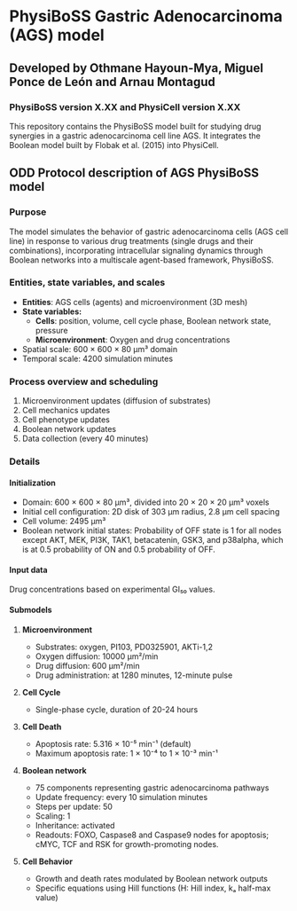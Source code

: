 # PhysiBoSS Gastric Adenocarcinoma (AGS) model 
## Developed by Othmane Hayoun-Mya, Miguel Ponce de León and Arnau Montagud 
### PhysiBoSS version X.XX and PhysiCell version X.XX

This repository contains the PhysiBoSS model built for studying drug synergies in a gastric adenocarcinoma cell line AGS. It integrates the Boolean model built by Flobak et al. (2015) into PhysiCell.

## ODD Protocol description of AGS PhysiBoSS model

### Purpose
The model simulates the behavior of gastric adenocarcinoma cells (AGS cell line) in response to various drug treatments (single drugs and their combinations), incorporating intracellular signaling dynamics through Boolean networks into a multiscale agent-based framework, PhysiBoSS.

### Entities, state variables, and scales
- **Entities**: AGS cells (agents) and microenvironment (3D mesh)
- **State variables:**
  - **Cells**: position, volume, cell cycle phase, Boolean network state, pressure
  - **Microenvironment**: Oxygen and drug concentrations
- Spatial scale: 600 × 600 × 80 μm³ domain
- Temporal scale: 4200 simulation minutes

### Process overview and scheduling
1. Microenvironment updates (diffusion of substrates)
2. Cell mechanics updates
3. Cell phenotype updates
4. Boolean network updates
5. Data collection (every 40 minutes)

### Details

#### Initialization
- Domain: 600 × 600 × 80 μm³, divided into 20 × 20 × 20 μm³ voxels
- Initial cell configuration: 2D disk of 303 μm radius, 2.8 μm cell spacing
- Cell volume: 2495 μm³
- Boolean network initial states: Probability of OFF state is 1 for all nodes except AKT, MEK, PI3K, TAK1, betacatenin, GSK3, and p38alpha, which is at 0.5 probability of ON and 0.5 probability of OFF.

#### Input data
Drug concentrations based on experimental GI₅₀ values.

#### Submodels

1. **Microenvironment**
   - Substrates: oxygen, PI103, PD0325901, AKTi-1,2
   - Oxygen diffusion: 10000 μm²/min
   - Drug diffusion: 600 μm²/min
   - Drug administration: at 1280 minutes, 12-minute pulse

2. **Cell Cycle**
   - Single-phase cycle, duration of 20-24 hours

3. **Cell Death**
   - Apoptosis rate: 5.316 × 10⁻⁵ min⁻¹ (default)
   - Maximum apoptosis rate: 1 × 10⁻⁴ to 1 × 10⁻³ min⁻¹

4. **Boolean network**
   - 75 components representing gastric adenocarcinoma pathways
   - Update frequency: every 10 simulation minutes
   - Steps per update: 50
   - Scaling: 1
   - Inheritance: activated
   - Readouts: FOXO, Caspase8 and Caspase9 nodes for apoptosis; cMYC, TCF and RSK for growth-promoting nodes.

5. **Cell Behavior**
   - Growth and death rates modulated by Boolean network outputs
   - Specific equations using Hill functions (H: Hill index, kₐ half-max value)